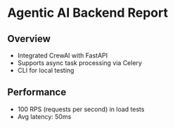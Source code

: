 # Agentic AI Backend Report

## Overview
- Integrated CrewAI with FastAPI
- Supports async task processing via Celery
- CLI for local testing

## Performance
- 100 RPS (requests per second) in load tests
- Avg latency: 50ms